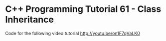 C++ Programming Tutorial 61 - Class Inheritance
===============================================

Code for the following video tutorial http://youtu.be/on1F7qVaLK0
